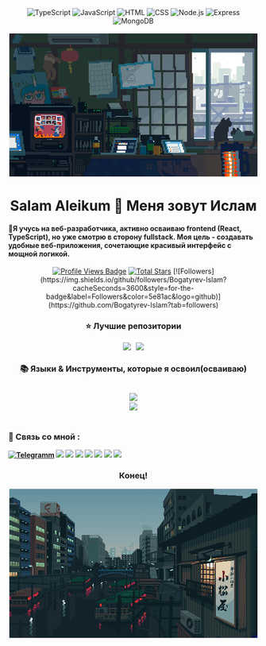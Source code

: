 <!-- Шапка профиля -->
 <div align="center">
  <img src="https://img.shields.io/badge/typescript-%23007ACC.svg?style=for-the-badge&logo=typescript&logoColor=white" alt="TypeScript" />
  <img src="https://img.shields.io/badge/javascript-%23323330.svg?style=for-the-badge&logo=javascript&logoColor=%23F7DF1E" alt="JavaScript" />
  <img src="https://img.shields.io/badge/html-%23E34F26.svg?style=for-the-badge&logo=html5&logoColor=white" alt="HTML" />
  <img src="https://img.shields.io/badge/css-%231572B6.svg?style=for-the-badge&logo=css3&logoColor=white" alt="CSS" />
  <img src="https://img.shields.io/badge/node.js-%2343853D.svg?style=for-the-badge&logo=node.js&logoColor=white" alt="Node.js" />
  <img src="https://img.shields.io/badge/express-%23000000.svg?style=for-the-badge&logo=express&logoColor=white" alt="Express" />
  <img src="https://img.shields.io/badge/MongoDB-%2347A248.svg?style=for-the-badge&logo=mongodb&logoColor=white" alt="MongoDB" />
  </div><br>


<div align="center">
  <img src="https://github.com/Bogatyrev-Islam/Bogatyrev-Islam/raw/main/undefined%20-%20Imgur.gif?raw=true" alt="My GIF">
</div>



<!-- Приветствие -->
<h1 align="center">Salam Aleikum 🤝 Меня зовут Ислам</h1>

<h4 align="left">🌟Я учусь на веб-разработчика, активно осваиваю frontend (React, TypeScript), но уже смотрю в сторону fullstack. Моя цель - создавать удобные веб-приложения, сочетающие красивый интерфейс с мощной логикой.</h4>

 <div align="center">
<!-- Profile Views -->
<a href="https://github.com/Bogatyrev-Islam" target="_blank">
  <img src="https://komarev.com/ghpvc/?username=Bogatyrev-Islam&label=Profile%20views&color=5e81ac&style=for-the-badge&logo=github&logoColor=white&Color=black" 
       alt="Profile Views Badge" /></a>
<!-- Total Stars -->
<a href="https://github.com/Bogatyrev-Islam?tab=repositories&sort=stargazers" target="_blank">
  <img alt="Total Stars" title="Total stars on GitHub"
       src="https://img.shields.io/github/stars/Bogatyrev-Islam?style=for-the-badge&label=Stars&color=bf616a&logo=github" /></a>
<!-- Followers -->
[![Followers](https://img.shields.io/github/followers/Bogatyrev-Islam?cacheSeconds=3600&style=for-the-badge&label=Followers&color=5e81ac&logo=github)](https://github.com/Bogatyrev-Islam?tab=followers)
</div>



<!-- Лучшие репозитории-->
<div align="center">
  <h3>⭐️ Лучшие репозитории</h3>
  <div style="display: flex; justify-content: center; gap: 10px;">
    <a href="#">
        <img width=380 src="https://github-readme-stats.vercel.app/api/pin/?username=Bogatyrev-Islam&repo=Data-Science&theme=light&title_color=ffffff&icon_color=ffffff&text_color=ffffff&bg_color=2e3440" /></a>
    <a href="#">
        <img width=380 src="https://github-readme-stats.vercel.app/api/pin/?username=Bogatyrev-Islam&repo=Artificial-Intelligence&theme=light&title_color=ffffff&icon_color=ffffff&text_color=ffffff&bg_color=2e3440" />
    </a>
</div>



<!-- Языки-->
<h3 align="center">📚 Языки & Инструменты, которые я освоил(осваиваю)</h3>
<br/>
<div align="center">
  <img src="https://skillicons.dev/icons?i=ts,javascript,html,css,vscode,figma" /><br>
  <img src="https://skillicons.dev/icons?i=nodejs,npm,express,mongodb,nginx" /><br>
</div>
<br/>



<!--Мои соц-сети-->
<h4>
  <div align="left"> 
  <h3>🧲 Связь со мной :</h3>
  <a href="#">
 <img width="60px" src="https://store-images.s-microsoft.com/image/apps.55245.13537716651231321.3067a421-6c2f-48a9-b77c-1e38e19146e6.10e2aa49-52ca-4e79-9a61-b6422978afb9" alt="Telegramm"/></a> 
 <a href="#">
 <img width="60px" src="https://img.freepik.com/free-vector/instagram-logo_1199-122.jpg?t=st=1738852749~exp=1738856349~hmac=4a819d3016e1ded6349af017a9a4024ef05d2447930f91176723ebace7049e9b"/></a> 
 <a href="#">
  <img width="60px" src="https://forum.playbcm.net/uploads/monthly_2019_01/J_member_4531.png"/></a> 
 <a href="#">
  <img width="60px" src="https://forum.playbcm.net/uploads/monthly_2019_01/J_member_4531.png"/></a> 
 <a href="#">
  <img width="60px" src="https://forum.playbcm.net/uploads/monthly_2019_01/J_member_4531.png"/></a> 
   <a href="#">
  <img width="60px" src="https://forum.playbcm.net/uploads/monthly_2019_01/J_member_4531.png"/></a> 
   <a href="#">
  <img width="60px" src="https://forum.playbcm.net/uploads/monthly_2019_01/J_member_4531.png"/></a> 
   <a href="#">
  <img width="60px" src="https://forum.playbcm.net/uploads/monthly_2019_01/J_member_4531.png"/></a> 
</div>
</h4>


  
<!-- Футер профиля -->
<h3 align="center">Конец!</h3>
<div align="center">
  <img src="https://github.com/Bogatyrev-Islam/Bogatyrev-Islam/raw/main/undefined%20-%20Imgur%20(1).gif?raw=true" alt="My GIF" 
</div>

